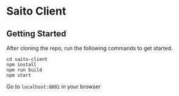 # Saito Client

## Getting Started
After cloning the repo, run the following commands to get started.
```
cd saito-client
npm install
npm run build
npm start
```

Go to `localhost:8081` in your browser
